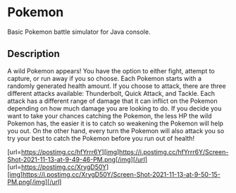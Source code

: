 # Pokemon
Basic Pokemon battle simulator for Java console. 

## Description
A wild Pokemon appears! You have the option to either fight, attempt to capture, or run away if you so choose. Each Pokemon starts with a randomly generated health amount. If you choose to attack, there are three different attacks available: Thunderbolt, Quick Attack, and Tackle. Each attack has a different range of damage that it can inflict on the Pokemon depending on how much damage you are looking to do. If you decide you want to take your chances catching the Pokemon, the less HP the wild Pokemon has, the easier it is to catch so weakening the Pokemon will help you out. On the other hand, every turn the Pokemon will also attack you so try your best to catch the Pokemon before you run out of health!


[url=https://postimg.cc/hfYrrr6Y][img]https://i.postimg.cc/hfYrrr6Y/Screen-Shot-2021-11-13-at-9-49-46-PM.png[/img][/url]
[url=https://postimg.cc/XrygD50Y][img]https://i.postimg.cc/XrygD50Y/Screen-Shot-2021-11-13-at-9-50-15-PM.png[/img][/url]
